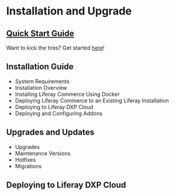 # Installation and Upgrade

## [Quick Start Guide](./quick-start-guide/README.md)

Want to kick the tires? Get started [here](./installation-and-deployment/quick-start-guide/README.md)!

## Installation Guide

* System Requirements
* Installation Overview
* Installing Liferay Commerce Using Docker
* Deploying Liferay Commerce to an Existing Liferay Installation
* Deploying to Liferay DXP Cloud
* Deploying and Configuring Addons

## Upgrades and Updates

* Upgrades
* Maintenance Versions
* Hotfixes
* Migrations

## Deploying to Liferay DXP Cloud
